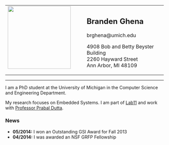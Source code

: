 <table width="700" border="0" cellspacing="0" cellpadding="0">
    <tr>
        <td wdith="0" valign="top" align="left">
            <img src="images/brghena.jpg" width=200 height=200>
        </td>
        <td width="25">&nbsp;&nbsp;&nbsp;&nbsp;</td>
        <td width="525" valign="top" align="left">
            <h2>Branden Ghena</h2>
            <p>brghena@umich.edu
            <p>4908 Bob and Betty Beyster Building
            <br>2260 Hayward Street
            <br>Ann Arbor, MI 48109
        </td>
    </tr>
</table>

---

I am a PhD student at the University of Michigan in the Computer Science and
Engineering Department.

My research focuses on Embedded Systems. I am part of
[Lab11](http://lab11.eecs.umich.edu/) and work with
[Professor Prabal Dutta](http://web.eecs.umich.edu/~prabal/).

### News
 * <b>05/2014:</b> I won an Outstanding GSI Award for Fall 2013
 * <b>04/2014:</b> I was awarded an NSF GRFP Fellowship

<!--
### Publications
-->
